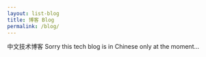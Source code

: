 ```yaml
---
layout: list-blog
title: 博客 Blog
permalink: /blog/
---
```

中文技术博客 Sorry this tech blog is in Chinese only at the moment...